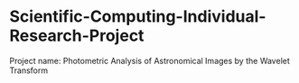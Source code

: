 # Scientific-Computing-Individual-Research-Project
Project name: Photometric Analysis of Astronomical Images by the Wavelet Transform
